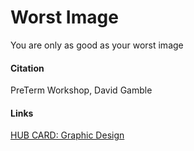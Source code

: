 # Worst Image

You are only as good as your worst image&#9;

#### Citation

PreTerm Workshop, David Gamble 
#### Links
[HUB CARD: Graphic Design](197_HUB__Graphic_Design_and_Data_Analysis.md)

